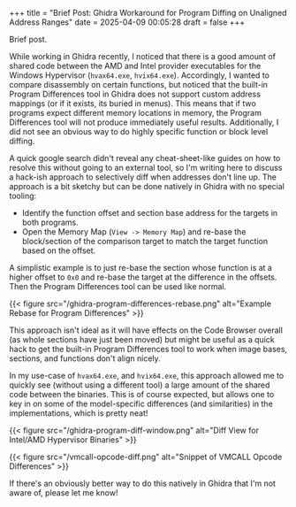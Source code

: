 +++
title = "Brief Post: Ghidra Workaround for Program Diffing on Unaligned Address Ranges"
date = 2025-04-09 00:05:28
draft = false
+++

Brief post.

While working in Ghidra recently, I noticed that there is a good amount of shared code between the AMD and Intel provider executables for the Windows Hypervisor (`hvax64.exe`, `hvix64.exe`). Accordingly, I wanted to compare disassembly on certain functions, but noticed that the built-in Program Differences tool in Ghidra does not support custom address mappings (or if it exists, its buried in menus). This means that if two programs expect different memory locations in memory, the Program Differences tool will not produce immediately useful results. Additionally, I did not see an obvious way to do highly specific function or block level diffing.

A quick google search didn't reveal any cheat-sheet-like guides on how to resolve this without going to an external tool, so I'm writing here to discuss a hack-ish approach to selectively diff when addresses don't line up. The approach is a bit sketchy but can be done natively in Ghidra with no special tooling:

- Identify the function offset and section base address for the targets in both programs.
- Open the Memory Map (`View -> Memory Map`) and re-base the block/section of the comparison target to match the target function based on the offset.

A simplistic example is to just re-base the section whose function is at a higher offset to `0x0` and re-base the target at the difference in the offsets. Then the Program Differences tool can be used like normal.

{{< figure src="/ghidra-program-differences-rebase.png" alt="Example Rebase for Program Differences" >}}

This approach isn't ideal as it will have effects on the Code Browser overall (as whole sections have just been moved) but might be useful as a quick hack to get the built-in Program Differences tool to work when image bases, sections, and functions don't align nicely.

In my use-case of `hvax64.exe`, and `hvix64.exe`, this approach allowed me to quickly see (without using a different tool) a large amount of the shared code between the binaries. This is of course expected, but allows one to key in on some of the model-specific differences (and similarities) in the implementations, which is pretty neat!

{{< figure src="/ghidra-program-diff-window.png" alt="Diff View for Intel/AMD Hypervisor Binaries" >}}

{{< figure src="/vmcall-opcode-diff.png" alt="Snippet of VMCALL Opcode Differences" >}}




If there's an obviously better way to do this natively in Ghidra that I'm not aware of, please let me know!
